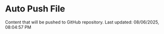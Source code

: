 # Auto Push File

Content that will be pushed to GitHub repository.
Last updated: 08/06/2025, 08:04:57 PM